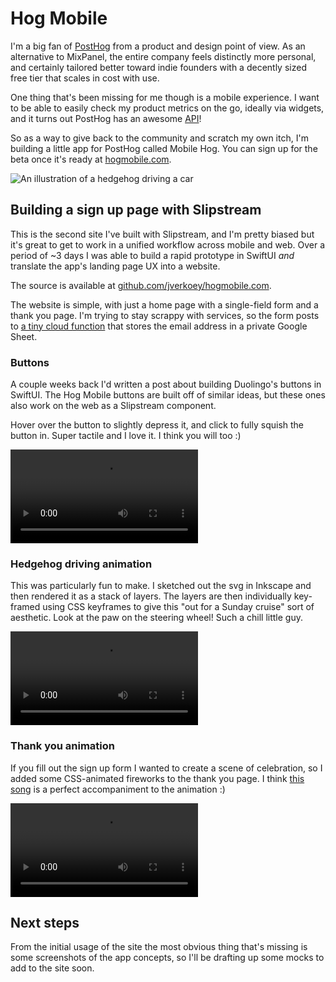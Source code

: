 # Hog Mobile

I'm a big fan of [PostHog](http://posthog.com) from a product and design point of view. As an
alternative to MixPanel, the entire company feels distinctly more personal, and certainly tailored
better toward indie founders with a decently sized free tier that scales in cost with use.

One thing that's been missing for me though is a mobile experience. I want to be able to easily
check my product metrics on the go, ideally via widgets, and it turns out PostHog has an awesome
[API](https://posthog.com/docs/api)!

So as a way to give back to the community and scratch my own itch, I'm building a little app for
PostHog called Mobile Hog. You can sign up for the beta once it's ready at
[hogmobile.com](https://hogmobile.com).

![An illustration of a hedgehog driving a car](/gfx/hogmobile.png)  

## Building a sign up page with Slipstream

This is the second site I've built with Slipstream, and I'm pretty biased but it's great to get
to work in a unified workflow across mobile and web. Over a period of ~3 days I was able to build
a rapid prototype in SwiftUI *and* translate the app's landing page UX into a website.

The source is available at [github.com/jverkoey/hogmobile.com](https://github.com/jverkoey/hogmobile.com).

The website is simple, with just a home page with a single-field form and a thank you page. I'm
trying to stay scrappy with services, so the form posts to [a tiny cloud function](https://github.com/jverkoey/hogmobile.com/blob/main/backend/cloudfunctions/collectEmails.py)
that stores the email address in a private Google Sheet.

### Buttons

A couple weeks back I'd written a post about building Duolingo's buttons in SwiftUI. The Hog Mobile
buttons are built off of similar ideas, but these ones also work on the web as a Slipstream
component.

Hover over the button to slightly depress it, and click to fully squish the button in.
Super tactile and I love it. I think you will too :)

![A red, extruded button that depresses when hovered and clicked](/gfx/hoverbutton.mov)

### Hedgehog driving animation

This was particularly fun to make. I sketched out the svg in Inkscape and then rendered it as a
stack of layers. The layers are then individually key-framed using CSS keyframes to give this "out
for a Sunday cruise" sort of aesthetic. Look at the paw on the steering wheel! Such a chill little
guy.

![A chill hedgehog driving its car](/gfx/hogmobile-animation.mov)

### Thank you animation

If you fill out the sign up form I wanted to create a scene of celebration, so I added some
CSS-animated fireworks to the thank you page. I think
[this song](https://music.apple.com/de/album/pomeranian-single/1714771610?l=en-GB) is a perfect
accompaniment to the animation :)

![A chill hedgehog driving its car](/gfx/hogmobile-thankyou.mov)

## Next steps

From the initial usage of the site the most obvious thing that's missing is some screenshots of the
app concepts, so I'll be drafting up some mocks to add to the site soon.
